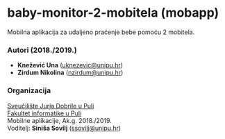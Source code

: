 # baby-monitor-2-mobitela (mobapp)
Mobilna aplikacija za udaljeno praćenje bebe pomoću 2 mobitela.

### Autori (2018./2019.)
- **Knežević Una** (uknezevic@unipu.hr)
- **Zirdum Nikolina**	(nzirdum@unipu.hr)

### Organizacija
[Sveučilište Jurja Dobrile u Puli](http://www.unipu.hr/)   
[Fakultet informatike u Puli](https://fipu.unipu.hr/)  
Mobilne aplikacije, Ak.g. 2018./2019.  
Voditelj: **Siniša Sovilj** (ssovilj@unipu.hr)
